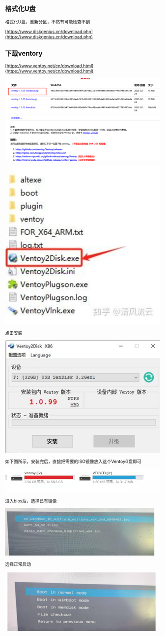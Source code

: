 ## 格式化U盘
格式化U盘，重新分区，不然有可能检查不到

[https://www.diskgenius.cn/download.php](https://www.diskgenius.cn/download.php)

## 下载ventory
[https://www.ventoy.net/cn/download.html](https://www.ventoy.net/cn/download.html)

![](../../images/1740555654931-68b85530-03cc-4086-89e9-35772460f86d.png)

![](../../images/1740555672758-82160edc-61a5-49bd-9b3b-ec321be73820.png)

点击安装

![](../../images/1740555690889-aee32d9c-fcf5-4a78-8725-db68449ac7c7.png)

如下图所示，安装完后，直接把需要的ISO镜像放入这个VentoyG盘即可

![](../../images/1740555929405-a8650a6d-4ab6-4836-957d-ab05a13591c7.png)

进入bios后，选择已有镜像

![](../../images/1740556060264-2fad647a-dc76-462b-aa60-67e7303209d9.png)

选择正常启动

![](../../images/1740556074447-7803be37-c584-4343-99d9-ced26ccc6533.png)

